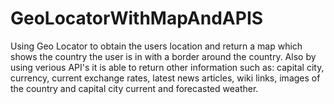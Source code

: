 # GeoLocatorWithMapAndAPIS
Using Geo Locator to obtain the users location and return a map which shows the country the user is in with a border around the country. Also by using verious API's it is able to return other information such as: capital city, currency, current exchange rates, latest news articles, wiki links, images of the country and capital city current and forecasted weather.
